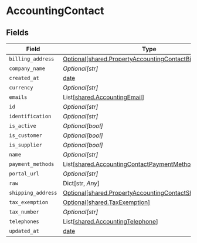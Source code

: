 # AccountingContact


## Fields

| Field                                                                                                                        | Type                                                                                                                         | Required                                                                                                                     | Description                                                                                                                  |
| ---------------------------------------------------------------------------------------------------------------------------- | ---------------------------------------------------------------------------------------------------------------------------- | ---------------------------------------------------------------------------------------------------------------------------- | ---------------------------------------------------------------------------------------------------------------------------- |
| `billing_address`                                                                                                            | [Optional[shared.PropertyAccountingContactBillingAddress]](../../models/shared/propertyaccountingcontactbillingaddress.md)   | :heavy_minus_sign:                                                                                                           | N/A                                                                                                                          |
| `company_name`                                                                                                               | *Optional[str]*                                                                                                              | :heavy_minus_sign:                                                                                                           | N/A                                                                                                                          |
| `created_at`                                                                                                                 | [date](https://docs.python.org/3/library/datetime.html#date-objects)                                                         | :heavy_minus_sign:                                                                                                           | N/A                                                                                                                          |
| `currency`                                                                                                                   | *Optional[str]*                                                                                                              | :heavy_minus_sign:                                                                                                           | N/A                                                                                                                          |
| `emails`                                                                                                                     | List[[shared.AccountingEmail](../../models/shared/accountingemail.md)]                                                       | :heavy_minus_sign:                                                                                                           | N/A                                                                                                                          |
| `id`                                                                                                                         | *Optional[str]*                                                                                                              | :heavy_minus_sign:                                                                                                           | N/A                                                                                                                          |
| `identification`                                                                                                             | *Optional[str]*                                                                                                              | :heavy_minus_sign:                                                                                                           | N/A                                                                                                                          |
| `is_active`                                                                                                                  | *Optional[bool]*                                                                                                             | :heavy_minus_sign:                                                                                                           | N/A                                                                                                                          |
| `is_customer`                                                                                                                | *Optional[bool]*                                                                                                             | :heavy_minus_sign:                                                                                                           | N/A                                                                                                                          |
| `is_supplier`                                                                                                                | *Optional[bool]*                                                                                                             | :heavy_minus_sign:                                                                                                           | N/A                                                                                                                          |
| `name`                                                                                                                       | *Optional[str]*                                                                                                              | :heavy_minus_sign:                                                                                                           | N/A                                                                                                                          |
| `payment_methods`                                                                                                            | List[[shared.AccountingContactPaymentMethod](../../models/shared/accountingcontactpaymentmethod.md)]                         | :heavy_minus_sign:                                                                                                           | N/A                                                                                                                          |
| `portal_url`                                                                                                                 | *Optional[str]*                                                                                                              | :heavy_minus_sign:                                                                                                           | N/A                                                                                                                          |
| `raw`                                                                                                                        | Dict[str, *Any*]                                                                                                             | :heavy_minus_sign:                                                                                                           | N/A                                                                                                                          |
| `shipping_address`                                                                                                           | [Optional[shared.PropertyAccountingContactShippingAddress]](../../models/shared/propertyaccountingcontactshippingaddress.md) | :heavy_minus_sign:                                                                                                           | N/A                                                                                                                          |
| `tax_exemption`                                                                                                              | [Optional[shared.TaxExemption]](../../models/shared/taxexemption.md)                                                         | :heavy_minus_sign:                                                                                                           | N/A                                                                                                                          |
| `tax_number`                                                                                                                 | *Optional[str]*                                                                                                              | :heavy_minus_sign:                                                                                                           | N/A                                                                                                                          |
| `telephones`                                                                                                                 | List[[shared.AccountingTelephone](../../models/shared/accountingtelephone.md)]                                               | :heavy_minus_sign:                                                                                                           | N/A                                                                                                                          |
| `updated_at`                                                                                                                 | [date](https://docs.python.org/3/library/datetime.html#date-objects)                                                         | :heavy_minus_sign:                                                                                                           | N/A                                                                                                                          |
